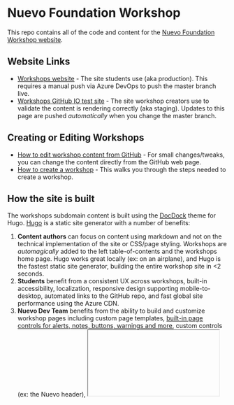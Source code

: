 # Nuevo Foundation Workshop

This repo contains all of the code and content for the [Nuevo Foundation Workshop website](https://workshops.nuevofoundation.org). 

## Website Links

* [Workshops website](https://workshops.nuevofoundation.org) - The site students use (aka production). This requires a manual push via Azure DevOps to push the master branch live. 
* [Workshops GitHub IO test site](https://nuevofoundation.org.github.io/workshops/) - The site workshop creators use to validate the content is rendering correctly (aka staging).  Updates to this page are pushed *automatically* when you change the master branch. 

## Creating or Editing Workshops

* [How to edit workshop content from GitHub](#how-to-edit-workshop-content-from-github) - For small changes/tweaks, you can change the content directly from the GitHub web page. 
* [How to create a workshop](#coming-soon) - This walks you through the steps needed to create a workshop. 

## How the site is built

The workshops subdomain content is built using the [DocDock](https://docdock.netlify.com/) theme for Hugo. [Hugo](https://gohugo.io) is a static site generator with a number of benefits:

1. **Content authors** can focus on content using markdown and not on the technical implementation of the site or CSS/page styling. Workshops are *automagically* added to the left table-of-contents and the workshops home page. Hugo works great locally (ex: on an airplane), and Hugo is the fastest static site generator, building the entire workshop site in <2 seconds.  
2. **Students** benefit from a consistent UX across workshops, built-in accessibility, localization, responsive design supporting mobile-to-desktop, automated links to the GitHub repo, and fast global site performance using the Azure CDN.
3. **Nuevo Dev Team** benefits from the ability to build and customize workshop pages including custom page templates, [built-in page controls for alerts, notes, buttons, warnings and more](https://workshops.nuevofoundation.org/guidelines/), custom controls (ex: the Nuevo header), <iframe> interactivity, custom metadata, automated cross-page linking, page theming, automated site map creation, built-in icons, and built-in automation using GitHub Actions and Azure DevOps for build / deployment. 

## [How to edit workshop content from GitHub]

**Scenario**: Let's make a simple change to the Contributor Guidelines page and submit a pull request.

### Find the markdown page on the website
Open the [Workshop Contributor Guidelines](https://workshops.nuevofoundation.org/guidelines/) page, scroll to the bottom and click the "Edit on GitHub" hyperlink.

### Open the File editor 
Click the pencil icon on the page which should open [Edit File page](https://github.com/NuevoFoundation/workshops/edit/master/content/guidelines/_index.md). 

From here you can toggle between the `Edit file` tab to edit the content and the `Preview changes` tab for a rough preview of how the page would be rendereed. 

### Make a change 
From here, you can make a change to the page, say by adding two exclamation points to the word "Welcome!"

**Before**: `Welcome!`

**After**: `Welcome!!!`

### Commit the change 
At the bottom of the page, you will see the **Commit changes** section. Set the following values:

* **Title**: `Update index.md` Default, no change needed
* **Extended Description**: For our example, we will say: `this is a test PR, you can safely delete` 
* **Select**: `Create a new branch for this commit and start a pull request`

Finally, click the **Propose file change** button to create your pull request. 

### Review your pull request
Once created, go to the [Pull Requests](https://github.com/NuevoFoundation/workshops/pulls) tab to load your pull request.
